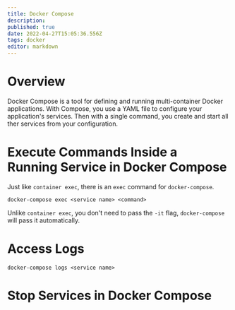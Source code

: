 ```yaml
---
title: Docker Compose
description: 
published: true
date: 2022-04-27T15:05:36.556Z
tags: docker
editor: markdown
---
```


# Overview
Docker Compose is a tool for defining and running multi-container Docker applications. With Compose, you use a YAML file to configure your application's services. Then with a single command, you create and start all ther services from your configuration.

# Execute Commands Inside a Running Service in Docker Compose
Just like `container exec`, there is an `exec` command for `docker-compose`. 

`docker-compose exec <service name> <command>`

Unlike `container exec`, you don't need to pass the `-it` flag, `docker-compose` will pass it automatically.

# Access Logs
`docker-compose logs <service name>`

# Stop Services in Docker Compose
